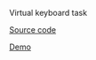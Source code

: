 
Virtual keyboard task

[Source code](https://github.com/Mazayw/virtual_kb)

[Demo](https://mazayw.github.io/virtual_kb/)

